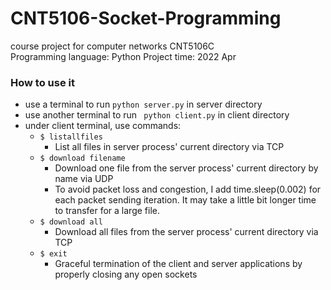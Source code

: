 # CNT5106-Socket-Programming

course project for computer networks CNT5106C\
Programming language: Python
Project time: 2022 Apr

### How to use it
- use a terminal to run ```python server.py``` in server directory
- use another terminal to run ``` python client.py``` in client directory
- under client terminal, use commands:
  - ```$ listallfiles``` 
    - List all files in server process' current directory via TCP
  - ```$ download filename```
    - Download one file from the server process' current directory by name via UDP
    - To avoid packet loss and congestion, I add time.sleep(0.002) for each packet sending iteration. It may take a little bit longer time to transfer for a large file.
  - ```$ download all```
    - Download all files from the server process' current directory via TCP
  - ```$ exit```
    - Graceful termination of the client and server applications by properly closing any open sockets


